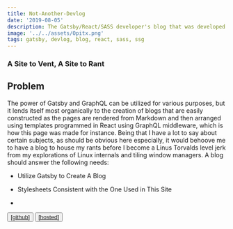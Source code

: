 ```yaml
---
title: Not-Another-Devlog
date: '2019-08-05'
description: The Gatsby/React/SASS developer's blog that was developed with this site and the Neon Noir Galleries site.
image: '../../assets/Opitx.png'
tags: gatsby, devlog, blog, react, sass, ssg
---
```

### A Site to Vent, A Site to Rant

## Problem 
The power of Gatsby and GraphQL can be utilized for various purposes, but it lends itself 
most organically to the creation of blogs that are easily constructed as the pages are 
rendered from Markdown and then arranged using templates programmed in React using GraphQL
middleware, which is how this page was made for instance. Being that I have a lot to say
about certain subjects, as should be obvious here especially, it would behoove me to have 
a blog to house my rants before I become a Linus Torvalds level jerk from my explorations
of Linux internals and tiling window managers. A blog should answer the following needs:

- Utilize Gatsby to Create A Blog

- Stylesheets Consistent with the One Used in This Site 

- 


<button className="nav-btn  ml-2">
   <a href="https://github.com/Thomashighbaugh/decommisioner">
   [github]
   </a>
</button>
<button className="nav-btn ml-2">
 <a href="https://not-another-devlog.netlify.com/">
   [hosted]
   </a>
</button>
